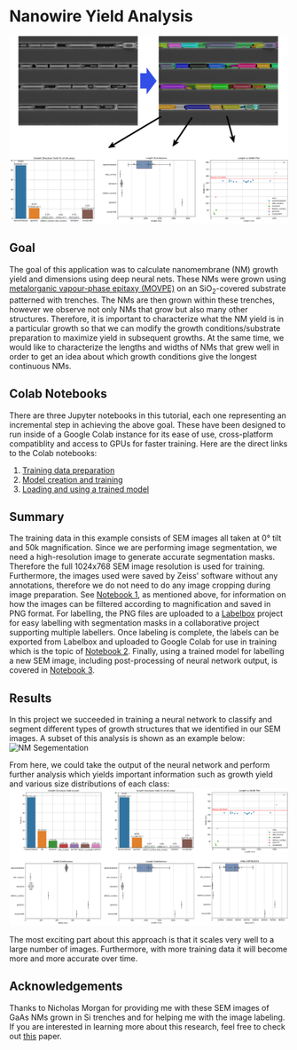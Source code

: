 # Nanowire Yield Analysis
![NM Segementation Summary](../imgs/nm_summary.png)

## Goal
The goal of this application was to calculate nanomembrane (NM) growth yield and dimensions using deep neural nets. These NMs were grown using [metalorganic vapour-phase epitaxy (MOVPE)](https://en.wikipedia.org/wiki/Metalorganic_vapour-phase_epitaxy) on an SiO<sub>2</sub>-covered substrate patterned with trenches. The NMs are then grown within these trenches, however we observe not only NMs that grow but also many other structures. Therefore, it is important to characterize what the NM yield is in a particular growth so that we can modify the growth conditions/substrate preparation to maximize yield in subsequent growths. At the same time, we would like to characterize the lengths and widths of NMs that grew well in order to get an idea about which growth conditions give the longest continuous NMs.

## Colab Notebooks
There are three Jupyter notebooks in this tutorial, each one representing an incremental step in achieving the above goal. These have been designed to run inside of a Google Colab instance for its ease of use, cross-platform compatiblity and access to GPUs for faster training. Here are the direct links to the Colab notebooks:
1. [Training data preparation](https://colab.research.google.com/github/Martin09/DeepSEM/blob/master/segmentation-NMs/1_nm_seg_image_prep.ipynb)
2. [Model creation and training](https://colab.research.google.com/github/Martin09/DeepSEM/blob/master/segmentation-NMs/2_nm_seg_training.ipynb)
3. [Loading and using a trained model](https://colab.research.google.com/github/Martin09/DeepSEM/blob/master/segmentation-NMs/3_nm_seg_inference.ipynb)

## Summary
The training data in this example consists of SEM images all taken at 0° tilt and 50k magnification. Since we are performing image segmentation, we need a high-resolution image to generate accurate segmentation masks. Therefore the full 1024x768 SEM image resolution is used for training. Furthermore, the images used were saved by Zeiss' software without any annotations, therefore we do not need to do any image cropping during image preparation.  See [Notebook 1](https://colab.research.google.com/github/Martin09/DeepSEM/blob/master/segmentation-NMs/1_nm_seg_image_prep.ipynb), as mentioned above, for information on how the images can be filtered according to magnification and saved in PNG format. For labelling, the PNG files are uploaded to a [Labelbox](https://labelbox.com) project for easy labelling with segmentation masks in a collaborative project supporting multiple labellers. Once labeling is complete, the labels can be exported from Labelbox and uploaded to Google Colab for use in training which is the topic of [Notebook 2](https://colab.research.google.com/github/Martin09/DeepSEM/blob/master/segmentation-NMs/2_nm_seg_training.ipynb). Finally, using a trained model for labelling a new SEM image, including post-processing of neural network output, is covered in [Notebook 3](https://colab.research.google.com/github/Martin09/DeepSEM/blob/master/segmentation-NMs/3_nm_seg_inference.ipynb).

## Results
In this project we succeeded in training a neural network to classify and segment different types of growth structures that we identified in our SEM images. A subset of this analysis is shown as an example below:
![NM Segementation](../imgs/nm_classification.png)

From here, we could take the output of the neural network and perform further analysis which yields important information such as growth yield and various size distributions of each class:
![NM Analysis](../imgs/nm_analysis.png)

The most exciting part about this approach is that it scales very well to a large number of images. Furthermore, with more training data it will become more and more accurate over time.

## Acknowledgements
Thanks to Nicholas Morgan for providing me with these SEM images of GaAs NMs grown in Si trenches and for helping me with the image labeling. If you are interested in learning more about this research, feel free to check out [this](https://pubs.rsc.org/en/content/articlehtml/2020/nr/c9nr08453c) paper.
